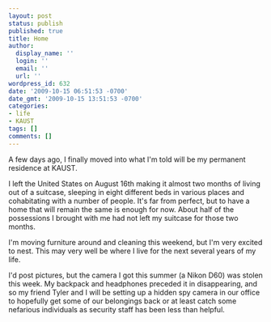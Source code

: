 ```yaml
---
layout: post
status: publish
published: true
title: Home
author:
  display_name: ''
  login: ''
  email: ''
  url: ''
wordpress_id: 632
date: '2009-10-15 06:51:53 -0700'
date_gmt: '2009-10-15 13:51:53 -0700'
categories:
- life
- KAUST
tags: []
comments: []
---
```

A few days ago, I finally moved into what I'm told will be my permanent residence at KAUST.

I left the United States on August 16th making it almost two months of living out of a suitcase, sleeping in eight different beds in various places and cohabitating with a number of people.  It's far from perfect, but to have a home that will remain the same is enough for now.  About half of the possessions I brought with me had not left my suitcase for those two months.

I'm moving furniture around and cleaning this weekend, but I'm very excited to nest.  This may very well be where I live for the next several years of my life.

I'd post pictures, but the camera I got this summer (a Nikon D60) was stolen this week.  My backpack and headphones preceded it in disappearing, and so my friend Tyler and I will be setting up a hidden spy camera in our office to hopefully get some of our belongings back or at least catch some nefarious individuals as security staff has been less than helpful.
